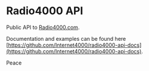 # Radio4000 API

Public API to [Radio4000.com](radio4000.com).

Documentation and examples can be found here [https://github.com/Internet4000/radio4000-api-docs](https://github.com/Internet4000/radio4000-api-docs).

Peace
